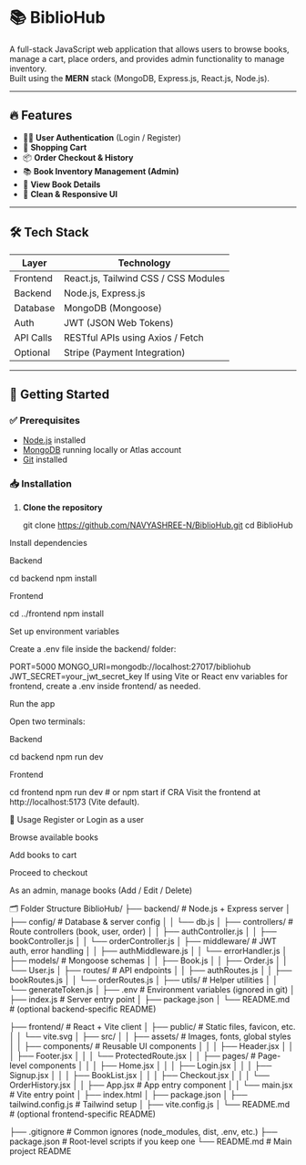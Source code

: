# 📚 BiblioHub
A full-stack JavaScript web application that allows users to browse books, manage a cart, place orders, and provides admin functionality to manage inventory.  
Built using the **MERN** stack (MongoDB, Express.js, React.js, Node.js).

---

## 🔥 Features
- 🧑‍💼 **User Authentication** (Login / Register)
- 🛒 **Shopping Cart**
- 📦 **Order Checkout & History**
- 📚 **Book Inventory Management (Admin)**
- 🧾 **View Book Details**
- 🎨 **Clean & Responsive UI**

---

## 🛠️ Tech Stack
| Layer      | Technology                          |
|------------|--------------------------------------|
| Frontend   | React.js, Tailwind CSS / CSS Modules |
| Backend    | Node.js, Express.js                  |
| Database   | MongoDB (Mongoose)                   |
| Auth       | JWT (JSON Web Tokens)                |
| API Calls  | RESTful APIs using Axios / Fetch     |
| Optional   | Stripe (Payment Integration)         |

---

## 🚀 Getting Started

### ✅ Prerequisites
- [Node.js](https://nodejs.org/) installed
- [MongoDB](https://www.mongodb.com/) running locally or Atlas account
- [Git](https://git-scm.com/) installed

### 📥 Installation

1. **Clone the repository**

   git clone https://github.com/NAVYASHREE-N/BiblioHub.git
   cd BiblioHub
   
Install dependencies

Backend

cd backend
npm install

Frontend

cd ../frontend
npm install

Set up environment variables

Create a .env file inside the backend/ folder:

PORT=5000
MONGO_URI=mongodb://localhost:27017/bibliohub
JWT_SECRET=your_jwt_secret_key
If using Vite or React env variables for frontend, create a .env inside frontend/ as needed.

Run the app

Open two terminals:

Backend

cd backend
npm run dev

Frontend

cd frontend
npm run dev   # or npm start if CRA
Visit the frontend at http://localhost:5173 (Vite default).

🧪 Usage
Register or Login as a user

Browse available books

Add books to cart

Proceed to checkout

As an admin, manage books (Add / Edit / Delete)


🗂️ Folder Structure
BiblioHub/
├── backend/                 # Node.js + Express server
│   ├── config/              # Database & server config
│   │   └── db.js
│   ├── controllers/         # Route controllers (book, user, order)
│   │   ├── authController.js
│   │   ├── bookController.js
│   │   └── orderController.js
│   ├── middleware/          # JWT auth, error handling
│   │   ├── authMiddleware.js
│   │   └── errorHandler.js
│   ├── models/              # Mongoose schemas
│   │   ├── Book.js
│   │   ├── Order.js
│   │   └── User.js
│   ├── routes/              # API endpoints
│   │   ├── authRoutes.js
│   │   ├── bookRoutes.js
│   │   └── orderRoutes.js
│   ├── utils/               # Helper utilities
│   │   └── generateToken.js
│   ├── .env                 # Environment variables (ignored in git)
│   ├── index.js             # Server entry point
│   ├── package.json
│   └── README.md            # (optional backend-specific README)

├── frontend/                # React + Vite client
│   ├── public/              # Static files, favicon, etc.
│   │   └── vite.svg
│   ├── src/
│   │   ├── assets/          # Images, fonts, global styles
│   │   ├── components/      # Reusable UI components
│   │   │   ├── Header.jsx
│   │   │   ├── Footer.jsx
│   │   │   └── ProtectedRoute.jsx
│   │   ├── pages/           # Page-level components
│   │   │   ├── Home.jsx
│   │   │   ├── Login.jsx
│   │   │   ├── Signup.jsx
│   │   │   ├── BookList.jsx
│   │   │   ├── Checkout.jsx
│   │   │   └── OrderHistory.jsx
│   │   ├── App.jsx          # App entry component
│   │   └── main.jsx         # Vite entry point
│   ├── index.html
│   ├── package.json
│   ├── tailwind.config.js   # Tailwind setup
│   ├── vite.config.js
│   └── README.md            # (optional frontend-specific README)

├── .gitignore               # Common ignores (node_modules, dist, .env, etc.)
├── package.json             # Root-level scripts if you keep one
└── README.md                # Main project README
